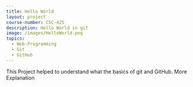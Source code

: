 ```yaml
---
title: Hello World
layout: project
course-number: CSC-425
description: Hello World in git
image: /images/HelloWorld.png
topics:
  - Web-Programming
  - Git
  - GitHub
---
```


This Project helped to understand what the basics of git and GitHub. More Explanation
